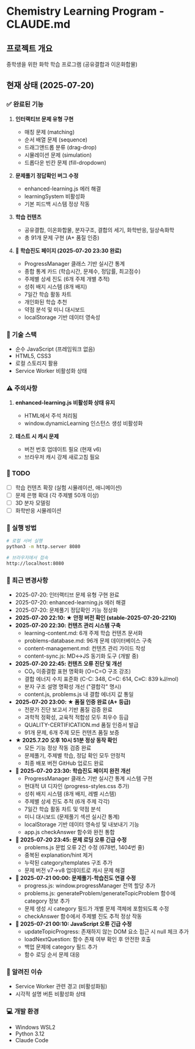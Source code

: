 # Chemistry Learning Program - CLAUDE.md

## 프로젝트 개요
중학생을 위한 화학 학습 프로그램 (공유결합과 이온화합물)

## 현재 상태 (2025-07-20)

### ✅ 완료된 기능
1. **인터랙티브 문제 유형 구현**
   - 매칭 문제 (matching)
   - 순서 배열 문제 (sequence)
   - 드래그앤드롭 분류 (drag-drop)
   - 시뮬레이션 문제 (simulation)
   - 드롭다운 빈칸 문제 (fill-dropdown)

2. **문제풀기 정답확인 버그 수정**
   - enhanced-learning.js 에러 해결
   - learningSystem 비활성화
   - 기본 피드백 시스템 정상 작동

3. **학습 컨텐츠**
   - 공유결합, 이온화합물, 분자구조, 결합의 세기, 화학반응, 일상속화학
   - 총 91개 문제 구현 (A+ 품질 인증)

4. **🎯 학습진도 페이지 (2025-07-20 23:30 완료)**
   - ProgressManager 클래스 기반 실시간 통계
   - 종합 통계 카드 (학습시간, 문제수, 정답률, 최고점수)
   - 주제별 상세 진도 (6개 주제 개별 추적)
   - 성취 배지 시스템 (8개 배지)
   - 7일간 학습 활동 차트
   - 개인화된 학습 추천
   - 약점 분석 및 미니 대시보드
   - localStorage 기반 데이터 영속성

### 🔧 기술 스택
- 순수 JavaScript (프레임워크 없음)
- HTML5, CSS3
- 로컬 스토리지 활용
- Service Worker 비활성화 상태

### ⚠️ 주의사항
1. **enhanced-learning.js 비활성화 상태 유지**
   - HTML에서 주석 처리됨
   - window.dynamicLearning 인스턴스 생성 비활성화

2. **테스트 시 캐시 문제**
   - 버전 번호 업데이트 필요 (현재 v6)
   - 브라우저 캐시 강제 새로고침 필요

### 📝 TODO
- [ ] 학습 컨텐츠 확장 (실험 시뮬레이션, 애니메이션)
- [ ] 문제 은행 확대 (각 주제별 50개 이상)
- [ ] 3D 분자 모델링
- [ ] 화학반응 시뮬레이션

### 🚀 실행 방법
```bash
# 로컬 서버 실행
python3 -m http.server 8080

# 브라우저에서 접속
http://localhost:8080
```

### 📌 최근 변경사항
- 2025-07-20: 인터랙티브 문제 유형 구현 완료
- 2025-07-20: enhanced-learning.js 에러 해결
- 2025-07-20: 문제풀기 정답확인 기능 정상화
- **2025-07-20 22:10: ★ 안정 버전 확인 (stable-2025-07-20-2210)**
- **2025-07-20 22:30: 컨텐츠 관리 시스템 구축**
  - learning-content.md: 6개 주제 학습 컨텐츠 문서화
  - problems-database.md: 96개 문제 데이터베이스 구축
  - content-management.md: 컨텐츠 관리 가이드 작성
  - content-sync.js: MD↔JS 동기화 도구 (개발 중)
- **2025-07-20 22:45: 컨텐츠 오류 진단 및 개선**
  - CO₂ 이중결합 표현 명확화 (O=C=O 구조 강조)
  - 결합 에너지 수치 표준화 (C-C: 348, C=C: 614, C≡C: 839 kJ/mol)
  - 분자 구조 설명 명확성 개선 ("결합각" 명시)
  - content.js, problems.js 내 결합 에너지 값 통일
- **2025-07-20 23:00: ★ 품질 인증 완료 (A+ 등급)**
  - 전문가 진단 보고서 기반 품질 검증 완료
  - 과학적 정확성, 교육적 적합성 모두 최우수 등급
  - QUALITY-CERTIFICATION.md 품질 인증서 발급
  - 91개 문제, 6개 주제 모든 컨텐츠 품질 보증
- **★ 2025.7.20 오후 10시 51분 정상 동작 확인**
  - 모든 기능 정상 작동 검증 완료
  - 문제풀기, 주제별 학습, 정답 확인 모두 안정적
  - 최종 배포 버전 GitHub 업로드 완료
- **🎯 2025-07-20 23:30: 학습진도 페이지 완전 개선**
  - ProgressManager 클래스 기반 실시간 통계 시스템 구현
  - 현대적 UI 디자인 (progress-styles.css 추가)
  - 성취 배지 시스템 (8개 배지, 레벨 시스템)
  - 주제별 상세 진도 추적 (6개 주제 각각)
  - 7일간 학습 활동 차트 및 약점 분석
  - 미니 대시보드 (문제풀기 섹션 실시간 통계)
  - localStorage 기반 데이터 영속성 및 내보내기 기능
  - app.js checkAnswer 함수와 완전 통합
- **🐛 2025-07-20 23:45: 문제 로딩 오류 긴급 수정**
  - problems.js 문법 오류 2건 수정 (678번, 1404번 줄)
  - 중복된 explanation/hint 제거
  - 누락된 category/templates 구조 추가
  - 문제 버전 v7→v8 업데이트로 캐시 문제 해결
- **🔗 2025-07-21 00:00: 문제풀기-학습진도 연결 수정**
  - progress.js: window.progressManager 전역 할당 추가
  - problems.js: generateProblem/generateTopicProblem 함수에 category 정보 추가
  - 문제 생성 시 category 필드가 개별 문제 객체에 포함되도록 수정
  - checkAnswer 함수에서 주제별 진도 추적 정상 작동
- **🐛 2025-07-21 00:10: JavaScript 오류 긴급 수정**
  - updateTopicProgress: 존재하지 않는 DOM 요소 접근 시 null 체크 추가
  - loadNextQuestion: 함수 존재 여부 확인 후 안전한 호출
  - 백업 문제에 category 필드 추가
  - 함수 로딩 순서 문제 대응

### 🐛 알려진 이슈
- Service Worker 관련 경고 (비활성화됨)
- 시각적 설명 버튼 비활성화 상태

### 💻 개발 환경
- Windows WSL2
- Python 3.12
- Claude Code